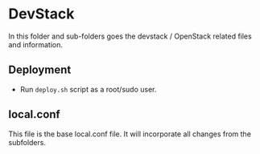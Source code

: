 # DevStack

In this folder and sub-folders goes the devstack / OpenStack related files and information.

## Deployment

- Run `deploy.sh` script as a root/sudo user.

## local.conf

This file is the base local.conf file. It will incorporate all changes from the subfolders.